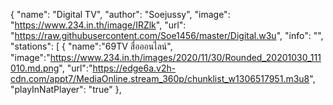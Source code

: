 {
"name": "Digital TV",
"author": "Soejussy",
"image": "https://www.234.in.th/image/IRZlk",
"url": "https://raw.githubusercontent.com/Soe1456/master/Digital.w3u",
"info": "", "stations": 
[ 
{
"name":"69TV สื่อออนไลน์",
"image":"https://www.234.in.th/images/2020/11/30/Rounded_20201030_111010.md.png",
"url":"https://edge6a.v2h-cdn.com/appt7/MediaOnline.stream_360p/chunklist_w1306517951.m3u8",
"playInNatPlayer": "true"
},
